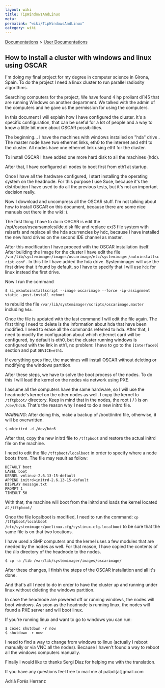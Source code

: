 ```yaml
---
layout: wiki
title: TipWindowsAndLinux
meta: 
permalink: "wiki/TipWindowsAndLinux"
category: wiki
---
```

<!-- Name: TipWindowsAndLinux -->
<!-- Version: 1 -->
<!-- Author: jparpail -->
[Documentations](Document) > [User Documentations](Support) 

## How to install a cluster with windows and linux using OSCAR

I'm doing my final project for my degree in computer science in Girona, Spain. To do the project I need a linux cluster to run parallel radiosity algorithms. 

Searching computers for the project, We have found 4 hp proliant dl145 that are running Windows on another department. We talked with the admin of the computers and he gave us the permission for using the computers.

In this document I will explain how I have configured the cluster. It's a specific configuration, that can be useful for a lot of people and a way to know a little bit more about OSCAR possibilities.

The beginning... I have the machines with windows installed on "hda" drive . The master node have two ethernet links, eth0 to the internet and eth1 to the cluster. All nodes have one ethernet link using  eth1 for the cluster.

To install OSCAR I have added one more hard disk to all the machines (hdc).

After that, I have configured all nodes to boot first from eth1 at startup.

Once I have all the hardware configured, I start installing the operating system on the headnode. For this purpose I use Suse, because it's the distribution I have used to do all the previous tests, but it's not an important decision really.

Now I download and uncompress all the OSCAR stuff. I'm not talking about how to install OSCAR on this document, because there are some nice manuals out there in the wiki :).

The first thing I have to do in OSCAR is edit the /opt/oscar/oscarsamples/ide.disk file and replace  ext3 file system with reiserfs  and replace all the hda acurrencies by hdc, because I have installed the new hard drives on the second IDE channel as master.

After this modification I have proceed with the OSCAR installation itself. After building the Image for the cluster I have edit the file `/var/lib/systemimager/images/oscarimage/etc/systemimager/autoinstallscript.conf` . In this file I have added the hda drive. Systemimager will use the first drive that it found by default, so I have to specify that I will use `hdc` for linux instead the first drive.

Now I run the command 

    $ si_mkautoinstallscript --image oscarimage --force -ip-assignment static -post-install reboot 

to rebuild the file  `/var/lib/systemimager/scripts/oscarimage.master` including `hda`.

Once the file is updated with the last command I will edit  the file again. The first thing I need to delete is the information about hda that have been modified. I need to erase all the commands referred to hda. After that, I need to modify the configuration about which ethernet card will be configured, by default is eth0, but the cluster running windows is configured with the link in eth1, no problem: I have to go to the `[Interface0]` section and  put `DEVICE=eth1`.

If everything goes fine, the machines will install OSCAR without deleting or modifying the windows partition.

After these steps, we have to solve the boot process of the nodes. To do this I will load the kernel on the nodes via network using PXE.

I assume all the computers have the same hardware, so I will use the headnode's kernel on the other nodes as well. I copy the kernel to `/tftpboot/` directory. Keep in mind that  in the nodes, the root ( / ) is on `/dev/hdc6`. That's the reason why I need to do a new initrd file. 

*WARNING*: After doing this, make a backup of /boot/initrd file, otherwise, it will be overwritten.


    $ mkinitrd -d /dev/hdc6

After that, copy the new initrd file to `/tftpboot` and restore the actual initrd file on the machine.

I need to edit the file `/tftpboot/localboot` in order to specify where a node boots from. The file may result as follow:

    DEFAULT boot
    LABEL boot
    KERNEL vmlinuz-2.6.13-15-default
    APPEND initrd=initrd-2.6.13-15-default 
    DISPLAY message.txt
    PROMPT 1
    TIMEOUT 50

With that, the machine will boot from the initrd and loads the kernel located at `/tftpboot/`

Once the file localboot is modified, I need to run the command:   `cp /tftpboot/localboot /etc/systemimager/pxelinux.cfg/syslinux.cfg.localboot` to be sure that the same file is on that two locations.

I have used a SMP computers and the kernel uses a few modules that are needed by  the nodes as well. For that reason, I have copied the contents of the /lib directory of the headnode to the nodes.

    $ cp -a /lib /var/lib/systemimager/images/oscarimage/

After these changes, I finish the steps of the OSCAR installation and all it's done.

And  that's all I need to do in order to have the cluster up and running under linux without deleting the windows partition.

In case the headnode are powered off or running windows, the nodes will boot windows. As soon as the headnode is running linux, the nodes will found a PXE server and will boot linux.

If you're running linux and want to go to windows you can run:

    $ cexec shutdown -r now
    $ shutdown -r now

I need to find a way to  change from windows to linux (actually I reboot manually or via VNC all the nodes). Because I  haven't found a way to reboot all the windows computers manually.

Finally I would like to thanks Sergi Diaz for helping me with the translation.

If you have any questions feel free to mail me at paladi[at]gmail.com

Adrià Forés Herranz
